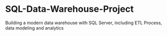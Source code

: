 # SQL-Data-Warehouse-Project
Building a modern data warehouse with SQL Server, including ETL Process, data modeling and analytics
